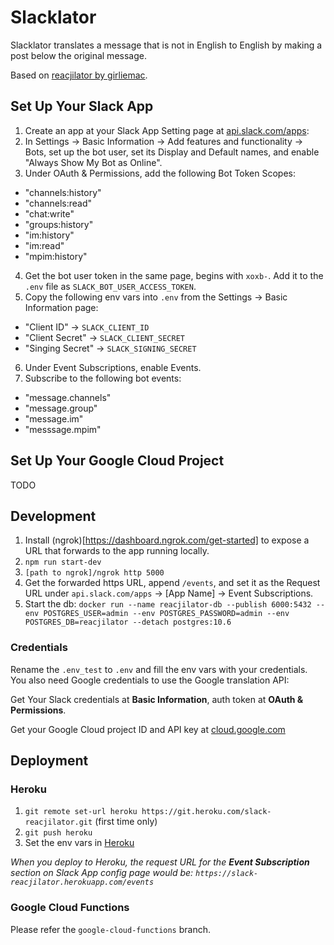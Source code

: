 # Slacklator

Slacklator translates a message that is not in English to English by making a post below the original message.

Based on [reacjilator by girliemac](https://github.com/slackapi/reacjilator).

## Set Up Your Slack App

1. Create an app at your Slack App Setting page at [api.slack.com/apps](https://api.slack.com/apps):
2. In Settings -> Basic Information -> Add features and functionality -> Bots, set up the bot user, set its Display and Default names, and enable "Always Show My Bot as Online".
3. Under OAuth & Permissions, add the following Bot Token Scopes:
 - "channels:history"
 - "channels:read"
 - "chat:write"
 - "groups:history"
 - "im:history"
 - "im:read"
 - "mpim:history"
4. Get the bot user token in the same page, begins with `xoxb-`. Add it to the `.env` file as `SLACK_BOT_USER_ACCESS_TOKEN`.
5. Copy the following env vars into `.env` from the Settings -> Basic Information page:
 - "Client ID" -> `SLACK_CLIENT_ID`
 - "Client Secret" -> `SLACK_CLIENT_SECRET`
 - "Singing Secret" -> `SLACK_SIGNING_SECRET`
6. Under Event Subscriptions, enable Events. 
7. Subscribe to the following bot events:
 - "message.channels"
 - "message.group"
 - "message.im"
 - "messsage.mpim"

## Set Up Your Google Cloud Project
TODO

## Development

1. Install (ngrok)[https://dashboard.ngrok.com/get-started] to expose a URL that forwards to the app running locally.
2. `npm run start-dev`
3. `[path to ngrok]/ngrok http 5000`
4. Get the forwarded https URL, append `/events`, and set it as the Request URL under `api.slack.com/apps` -> [App Name] -> Event Subscriptions. 
5. Start the db: `docker run --name reacjilator-db --publish 6000:5432 --env POSTGRES_USER=admin --env POSTGRES_PASSWORD=admin --env POSTGRES_DB=reacjilator --detach postgres:10.6`


### Credentials

Rename the `.env_test` to `.env` and fill the env vars with your credentials. You also need Google credentials to use the Google translation API:

Get Your Slack credentials at **Basic Information**, auth token at **OAuth & Permissions**.

Get your Google Cloud project ID and API key at [cloud.google.com](https://cloud.google.com/translate/docs/getting-started)


## Deployment

### Heroku

1. `git remote set-url heroku https://git.heroku.com/slack-reacjilator.git` (first time only)
2. `git push heroku`
3. Set the env vars in [Heroku](https://dashboard.heroku.com/apps/slack-reacjilator/settings)

*When you deploy to Heroku, the request URL for the **Event Subscription** section on Slack App config page would be: `https://slack-reacjilator.herokuapp.com/events`*

### Google Cloud Functions

Please refer the `google-cloud-functions` branch.